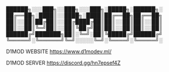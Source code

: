 
██████╗░░░███╗░░███╗░░░███╗░█████╗░██████╗░
██╔══██╗░████║░░████╗░████║██╔══██╗██╔══██╗
██║░░██║██╔██║░░██╔████╔██║██║░░██║██║░░██║
██║░░██║╚═╝██║░░██║╚██╔╝██║██║░░██║██║░░██║
██████╔╝███████╗██║░╚═╝░██║╚█████╔╝██████╔╝
╚═════╝░╚══════╝╚═╝░░░░░╚═╝░╚════╝░╚═════╝░



D1MOD WEBSITE https://www.d1modev.ml/


D1MOD SERVER https://discord.gg/hn7epsef4Z
